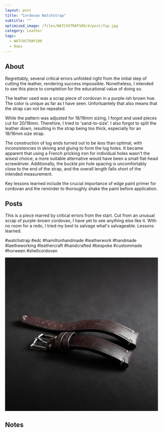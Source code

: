 ```yaml
---
layout: post
title: "Cordovan Watchstrap"
subtitle: "" 
optimized_image: /files/WATCHSTRAP100/4/post/fup.jpg
category: Leather
tags:
  - WATCHSTRAP100
  - Oops
---
```


## About

Regrettably, several critical errors unfolded right from the initial step of cutting the leather, rendering success impossible. Nonetheless, I intended to see this piece to completion for the educational value of doing so.

The leather used was a scrap piece of cordovan in a purple-ish brown hue. The color is unique as far as I have seen. Unfortuantely that also means that the strap can not be repeated.

While the pattern was adjusted for 18/16mm sizing, I forgot and used pieces cut for 20/18mm. Therefore, I tried to 'sand-to-size'. I also forgot to split the leather down, resulting in the strap being too thick, especially for an 18/16mm size strap.

The construction of lug ends turned out to be less than optimal, with inconsistencies in skiving and gluing to form the lug holes. It became apparent that using a French pricking iron for individual holes wasn't the wisest choice; a more suitable alternative would have been a small flat-head screwdriver. Additionally, the buckle pin hole spacing is uncomfortably close to the end of the strap, and the overall length falls short of the intended measurement.

Key lessons learned include the crucial importance of edge paint primer for cordovan and the reminder to thoroughly shake the paint before application.

## Posts

This is a piece marred by critical errors from the start. Cut from an unusual scrap of purple-brown cordovan, I have yet to see anything else like it. With no room for a redo, I tried my best to salvage what's salvageable. Lessons learned. 

#watchstrap #edc #hamiltonhandmade #leatherwork #handmade #laetheworking #leathercraft #handcrafted #bespoke #custommade #horween #shellcordovan

<img src="/files/WATCHSTRAP100/4/post/fup.jpg">

## Notes



